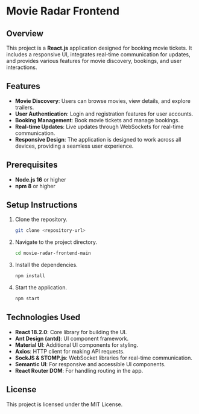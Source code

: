 
# Movie Radar Frontend

## Overview
This project is a **React.js** application designed for booking movie tickets. It includes a responsive UI, integrates real-time communication for updates, and provides various features for movie discovery, bookings, and user interactions.

## Features
- **Movie Discovery**: Users can browse movies, view details, and explore trailers.
- **User Authentication**: Login and registration features for user accounts.
- **Booking Management**: Book movie tickets and manage bookings.
- **Real-time Updates**: Live updates through WebSockets for real-time communication.
- **Responsive Design**: The application is designed to work across all devices, providing a seamless user experience.

## Prerequisites
- **Node.js 16** or higher
- **npm 8** or higher

## Setup Instructions
1. Clone the repository.
   ```bash
   git clone <repository-url>
   ```
2. Navigate to the project directory.
   ```bash
   cd movie-radar-frontend-main
   ```
3. Install the dependencies.
   ```bash
   npm install
   ```
4. Start the application.
   ```bash
   npm start
   ```

## Technologies Used
- **React 18.2.0**: Core library for building the UI.
- **Ant Design (antd)**: UI component framework.
- **Material UI**: Additional UI components for styling.
- **Axios**: HTTP client for making API requests.
- **SockJS & STOMP.js**: WebSocket libraries for real-time communication.
- **Semantic UI**: For responsive and accessible UI components.
- **React Router DOM**: For handling routing in the app.

## License
This project is licensed under the MIT License.
